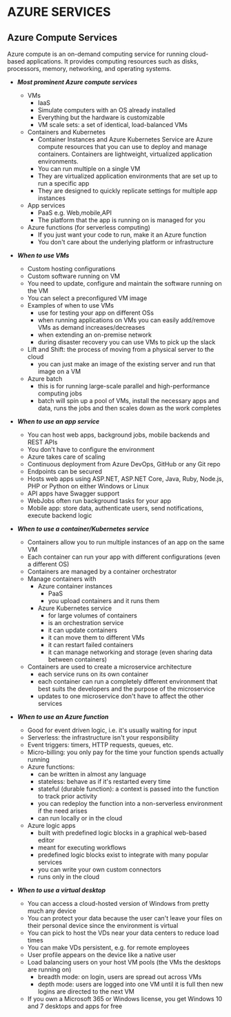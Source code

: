 # **AZURE SERVICES**
## **Azure Compute Services**
Azure compute is an on-demand computing service for running cloud-based applications. It provides computing resources such as disks, processors, memory, networking, and operating systems.
- **_Most prominent Azure compute services_**
    - VMs
        - IaaS
        - Simulate computers with an OS already installed
        - Everything but the hardware is customizable
        - VM scale sets: a set of identical, load-balanced VMs
    - Containers and Kubernetes
        - Container Instances and Azure Kubernetes Service are Azure compute resources that you can use to deploy and manage containers. Containers are lightweight, virtualized application environments.
        - You can run multiple on a single VM
        - They are virtualized application environments that are set up to run a specific app
        - They are designed to quickly replicate settings for multiple app instances
    - App services
        - PaaS e.g. Web,mobile,API
        - The platform that the app is running on is managed for you
    - Azure functions (for serverless computing)
        - If you just want your code to run, make it an Azure function
        - You don't care about the underlying platform or infrastructure

- **_When to use VMs_**
    - Custom hosting configurations
    - Custom software running on VM
    - You need to update, configure and maintain the software running on the VM
    - You can select a preconfigured VM image
    - Examples of when to use VMs
        - use for testing your app on different OSs
        - when running applications on VMs you can easily add/remove VMs as demand increases/decreases
        - when extending an on-premise network
        - during disaster recovery you can use VMs to pick up the slack
    - Lift and Shift: the process of moving from a physical server to the cloud
        - you can just make an image of the existing server and run that image on a VM
    - Azure batch
        - this is for running large-scale parallel and high-performance computing jobs
        - batch will spin up a pool of VMs, install the necessary apps and data, runs the jobs and then scales down as the work completes
- **_When to use an app service_**
    - You can host web apps, background jobs, mobile backends and REST APIs
    - You don't have to configure the environment
    - Azure takes care of scaling
    - Continuous deployment from Azure DevOps, GitHub or any Git repo
    - Endpoints can be secured
    - Hosts web apps using ASP.NET, ASP.NET Core, Java, Ruby, Node.js, PHP or Python on either Windows or Linux
    - API apps have Swagger support
    - WebJobs often run background tasks for your app
    - Mobile app: store data, authenticate users, send notifications, execute backend logic
- **_When to use a container/Kubernetes service_**
    - Containers allow you to run multiple instances of an app on the same VM
    - Each container can run your app with different configurations (even a different OS)
    - Containers are managed by a container orchestrator
    - Manage containers with
        - Azure container instances
            - PaaS
            - you upload containers and it runs them
        - Azure Kubernetes service
            - for large volumes of containers
            - is an orchestration service
            - it can update containers
            - it can move them to different VMs
            - it can restart failed containers
            - it can manage networking and storage (even sharing data between containers)
    - Containers are used to create a microservice architecture
        - each service runs on its own container
        - each container can run a completely different environment that best suits the developers and the purpose of the microservice
        - updates to one microservice don't have to affect the other services
- **_When to use an Azure function_**
    - Good for event driven logic, i.e. it's usually waiting for input
    - Serverless: the infrastructure isn't your responsibility
    - Event triggers: timers, HTTP requests, queues, etc.
    - Micro-billing: you only pay for the time your function spends actually running
    - Azure functions:
        - can be written in almost any language
        - stateless: behave as if it's restarted every time
        - stateful (durable function): a context is passed into the function to track prior activity
        - you can redeploy the function into a non-serverless environment if the need arises
        - can run locally or in the cloud
    - Azure logic apps
        - built with predefined logic blocks in a graphical web-based editor
        - meant for executing workflows
        - predefined logic blocks exist to integrate with many popular services
        - you can write your own custom connectors
        - runs only in the cloud
- **_When to use a virtual desktop_**
    - You can access a cloud-hosted version of Windows from pretty much any device
    - You can protect your data because the user can't leave your files on their personal device since the environment is virtual
    - You can pick to host the VDs near your data centers to reduce load times
    - You can make VDs persistent, e.g. for remote employees
    - User profile appears on the device like a native user
    - Load balancing users on your host VM pools (the VMs the desktops are running on)
        - breadth mode: on login, users are spread out across VMs
        - depth mode: users are logged into one VM until it is full then new logins are directed to the next VM
    - If you own a Microsoft 365 or Windows license, you get Windows 10 and 7 desktops and apps for free
